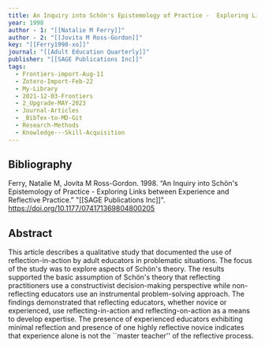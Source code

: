 ```yaml
---
title: An Inquiry into Schön's Epistemology of Practice -  Exploring Links between Experience and Reflective Practice
year: 1998
author - 1: "[[Natalie M Ferry]]"
author - 2: "[[Jovita M Ross-Gordon]]"
key: "[[Ferry1998-xo]]"
journal: "[[Adult Education Quarterly]]"
publisher: "[[SAGE Publications Inc]]"
tags:
  - Frontiers-import-Aug-11
  - Zotero-Import-Feb-22
  - My-Library
  - 2021-12-03-Frontiers
  - 2_Upgrade-MAY-2023
  - Journal-Articles
  - _BibTex-to-MD-Git
  - Research-Methods
  - Knowledge---Skill-Acquisition
---
```


## Bibliography
Ferry, Natalie M, Jovita M Ross-Gordon. 1998. “An Inquiry into Schön's Epistemology of Practice -  Exploring Links between Experience and Reflective Practice.” "[[SAGE Publications Inc]]". https://doi.org/10.1177/074171369804800205

## Abstract
This article describes a qualitative study that documented the use of reflection-in-action by adult educators in problematic situations. The focus of the study was to explore aspects of Schön's theory. The results supported the basic assumption of Schön's theory that reflecting practitioners use a constructivist decision-making perspective while non-reflecting educators use an instrumental problem-solving approach. The findings demonstrated that reflecting educators, whether novice or experienced, use reflecting-in-action and reflecting-on-action as a means to develop expertise. The presence of experienced educators exhibiting minimal reflection and presence of one highly reflective novice indicates that experience alone is not the ``master teacher'' of the reflective process.